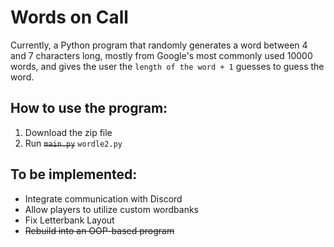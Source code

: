 # Words on Call

Currently, a Python program that randomly generates a word between 4 and 7 characters long, mostly from Google's most commonly used 10000 words, and gives the user the `length of the word + 1` guesses to guess the word.

## How to use the program:

1. Download the zip file
1. Run ~~`main.py`~~ `wordle2.py`

## To be implemented:

- Integrate communication with Discord
- Allow players to utilize custom wordbanks
- Fix Letterbank Layout
- ~~Rebuild into an OOP-based program~~
